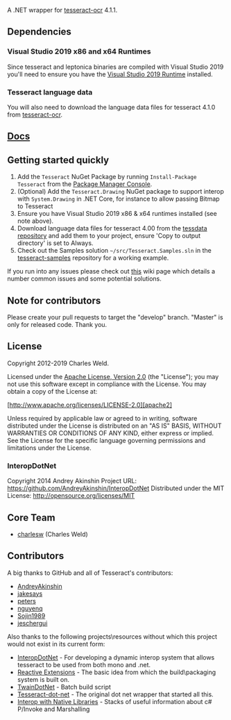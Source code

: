 A .NET wrapper for [tesseract-ocr] 4.1.1.

## Dependencies

### Visual Studio 2019 x86 and x64 Runtimes 

Since tesseract and leptonica binaries are compiled with Visual Studio 2019 you'll need to ensure you have the 
[Visual Studio 2019 Runtime][vs-runtime] installed.

### Tesseract language data

You will also need to download the language data files for tesseract 4.1.0 from [tesseract-ocr].

## [Docs](./docs/ReadMe.md)

## Getting started quickly

1. Add the ``Tesseract`` NuGet Package by running ``Install-Package Tesseract`` from the [Package Manager Console](http://docs.nuget.org/docs/start-here/using-the-package-manager-console).
2. (Optional) Add the ``Tesseract.Drawing`` NuGet package to support interop with ``System.Drawing`` in .NET Core, for instance to allow passing Bitmap to Tesseract
3. Ensure you have Visual Studio 2019 x86 & x64 runtimes installed (see note above).
4. Download language data files for tesseract 4.00 from the [tessdata repository](https://github.com/tesseract-ocr/tessdata_fast) and add them to your project, 
   ensure 'Copy to output directory' is set to Always.
5. Check out the Samples solution ``~/src/Tesseract.Samples.sln`` in the [tesseract-samples](https://github.com/charlesw/tesseract-samples) repository for a working example.

If you run into any issues please check out [this](https://github.com/charlesw/tesseract/wiki/Errors) wiki page which details a number common issues and some potential solutions.

## Note for contributors

Please create your pull requests to target the "develop" branch. "Master" is only for released code. Thank you.

## License

Copyright 2012-2019 Charles Weld.

Licensed under the [Apache License, Version 2.0][apache2] (the "License"); you
may not use this software except in compliance with the License. You may obtain
a copy of the License at:

[http://www.apache.org/licenses/LICENSE-2.0][apache2]

Unless required by applicable law or agreed to in writing, software distributed
under the License is distributed on an "AS IS" BASIS, WITHOUT WARRANTIES OR
CONDITIONS OF ANY KIND, either express or implied. See the License for the
specific language governing permissions and limitations under the License.

### InteropDotNet

Copyright 2014 Andrey Akinshin
Project URL: https://github.com/AndreyAkinshin/InteropDotNet
 Distributed under the MIT License: http://opensource.org/licenses/MIT

## Core Team

* [charlesw](https://github.com/charlesw) (Charles Weld)

## Contributors

A big thanks to GitHub and all of Tesseract's contributors:

* [AndreyAkinshin](https://github.com/AndreyAkinshin)
* [jakesays](https://github.com/jakesays)
* [peters](https://github.com/peters)
* [nguyenq](https://github.com/nguyenq)
* [Sojin1989](https://github.com/Sojin1989)
* [jeschergui](https://github.com/jeschergui)

Also thanks to the following projects\resources without which this project would not exist in its current form:

* [InteropDotNet](https://github.com/AndreyAkinshin/InteropDotNet) - For developing a dynamic interop system that allows tesseract to be used from both mono and .net.
* [Reactive Extensions](http://rx.codeplex.com/) - The basic idea from which the build\packaging system is built on.
* [TwainDotNet](https://github.com/tmyroadctfig/twaindotnet) - Batch build script
* [Tesseract-dot-net](https://code.google.com/p/tesseractdotnet) - The original dot net wrapper that started all this.
* [Interop with Native Libraries](http://www.mono-project.com/Interop_with_Native_Libraries) - Stacks of useful information about c# P/Invoke and Marshalling

[apache2]: http://www.apache.org/licenses/LICENSE-2.0
[tesseract-ocr]: https://github.com/tesseract-ocr/tesseract
[vs-runtime]: https://visualstudio.microsoft.com/downloads/
